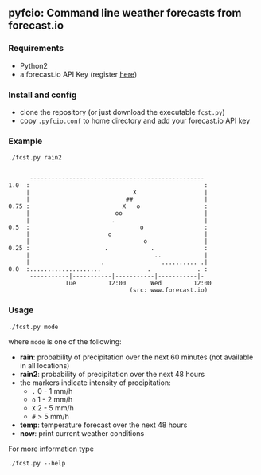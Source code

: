 ## pyfcio: Command line weather forecasts from forecast.io ##


### Requirements ###

* Python2
* a forecast.io API Key (register [here](https://developer.forecast.io/register))


### Install and config ###

* clone the repository (or just download the executable `fcst.py`)
* copy `.pyfcio.conf` to home directory and add your forecast.io API key



### Example ###

```
./fcst.py rain2
```


```

      ------------------------------------------------- 
1.0  :                                                 :
     |                             X                   |
     |                           ##                    |
0.75 :                          X   o                  :
     |                        oo                       |
     |                       .                         |
0.5  :                               o                 :
     |                      o                          |
     |                                o                |
0.25 :                     .            .              :
     |                                   ..            |
     |                    .                .......... .|
0.0  :....................             .             . :
      -----------|-----------|-----------|-----------|- 
                Tue         12:00       Wed         12:00 
                                  (src: www.forecast.io)

```


### Usage ###

```
./fcst.py mode
```

where `mode` is one of the following:

* **rain**: probability of precipitation over the next 60 minutes (not available in all locations)
* **rain2**: probability of precipitation over the next 48 hours
* the markers indicate intensity of precipitation:
  + `.` 0 - 1 mm/h
  + `o` 1 - 2 mm/h
  + `X` 2 - 5 mm/h
  + `#`   > 5 mm/h
* **temp**: temperature forecast over the next 48 hours
* **now**: print current weather conditions

For more information type

```
./fcst.py --help
```

 
